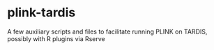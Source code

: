 plink-tardis
============

A few auxiliary scripts and files to facilitate running PLINK on TARDIS, possibly with R plugins via Rserve
